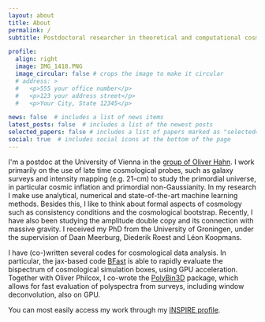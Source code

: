 ```yaml
---
layout: about
title: About
permalink: /
subtitle: Postdoctoral researcher in theoretical and computational cosmology at the University of Vienna.

profile:
  align: right
  image: IMG_1418.PNG
  image_circular: false # crops the image to make it circular
  # address: >
  #   <p>555 your office number</p>
  #   <p>123 your address street</p>
  #   <p>Your City, State 12345</p>

news: false  # includes a list of news items
latest_posts: false  # includes a list of the newest posts
selected_papers: false # includes a list of papers marked as "selected={true}"
social: true  # includes social icons at the bottom of the page
---
```

<a href='https://cosmology.univie.ac.at'></a>
I'm a postdoc at the University of Vienna in the <a href='https://cosmology.univie.ac.at'>group of Oliver Hahn</a>. I work primarily on the use of late time cosmological probes, such as galaxy surveys and intensity mapping (e.g. 21-cm) to study the primordial universe, in particular cosmic inflation and primordial non-Gaussianity. In my research I make use analytical, numerical and state-of-the-art machine learning methods. Besides this, I like to think about formal aspects of cosmology such as consistency conditions and the cosmological bootstrap. Recently, I have also been studying the amplitude double copy and its connection with massive gravity. I received my PhD from the University of Groningen, under the supervision of Daan Meerburg, Diederik Roest and Léon Koopmans.

I have (co-)written several codes for cosmological data analysis. In particular, the jax-based code <a href='https://github.com/tsfloss/BFast'>BFast</a>  is able to rapidly evaluate the bispectrum of cosmological simulation boxes, using GPU acceleration. Together with Oliver Philcox, I co-wrote the <a href='https://github.com/oliverphilcox/PolyBin3D'>PolyBin3D</a> package, which allows for fast evaluation of polyspectra from surveys, including window deconvolution, also on GPU.

You can most easily access my work through my <a href='https://inspirehep.net/authors/2020981'>INSPIRE profile</a>.
